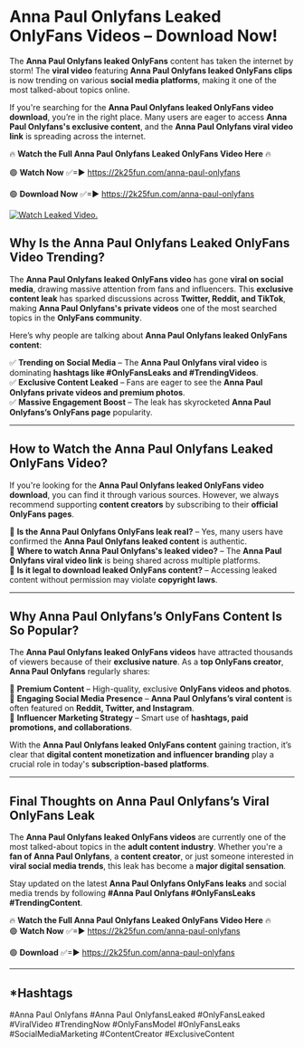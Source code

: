 # Anna Paul Onlyfans Leaked OnlyFans Videos – Download Now!

The **Anna Paul Onlyfans leaked OnlyFans** content has taken the internet by storm! The **viral video** featuring **Anna Paul Onlyfans leaked OnlyFans clips** is now trending on various **social media platforms**, making it one of the most talked-about topics online.  

If you're searching for the **Anna Paul Onlyfans leaked OnlyFans video download**, you’re in the right place. Many users are eager to access **Anna Paul Onlyfans's exclusive content**, and the **Anna Paul Onlyfans viral video link** is spreading across the internet.  

🔥 **Watch the Full Anna Paul Onlyfans Leaked OnlyFans Video Here** 🔥  

🟢 **Watch Now** ✅=► https://2k25fun.com/anna-paul-onlyfans

🟢 **Download Now** ✅=► https://2k25fun.com/anna-paul-onlyfans

[![Watch Leaked Video.](https://miro.medium.com/v2/resize:fit:828/format:webp/1*cilzJN44JGOrTw9NJCrNHA.gif "Watch Leaked Video")](https://2k25fun.com/anna-paul-onlyfans)

## **Why Is the Anna Paul Onlyfans Leaked OnlyFans Video Trending?**  

The **Anna Paul Onlyfans leaked OnlyFans video** has gone **viral on social media**, drawing massive attention from fans and influencers. This **exclusive content leak** has sparked discussions across **Twitter, Reddit, and TikTok**, making **Anna Paul Onlyfans's private videos** one of the most searched topics in the **OnlyFans community**.  

Here’s why people are talking about **Anna Paul Onlyfans leaked OnlyFans content**:  

✅ **Trending on Social Media** – The **Anna Paul Onlyfans viral video** is dominating **hashtags like #OnlyFansLeaks and #TrendingVideos**.  
✅ **Exclusive Content Leaked** – Fans are eager to see the **Anna Paul Onlyfans private videos and premium photos**.  
✅ **Massive Engagement Boost** – The leak has skyrocketed **Anna Paul Onlyfans’s OnlyFans page** popularity.  

---

## **How to Watch the Anna Paul Onlyfans Leaked OnlyFans Video?**  

If you're looking for the **Anna Paul Onlyfans leaked OnlyFans video download**, you can find it through various sources. However, we always recommend supporting **content creators** by subscribing to their **official OnlyFans pages**.  

🔹 **Is the Anna Paul Onlyfans OnlyFans leak real?** – Yes, many users have confirmed the **Anna Paul Onlyfans leaked content** is authentic.  
🔹 **Where to watch Anna Paul Onlyfans's leaked video?** – The **Anna Paul Onlyfans viral video link** is being shared across multiple platforms.  
🔹 **Is it legal to download leaked OnlyFans content?** – Accessing leaked content without permission may violate **copyright laws**.  

---

## **Why Anna Paul Onlyfans’s OnlyFans Content Is So Popular?**  

The **Anna Paul Onlyfans leaked OnlyFans videos** have attracted thousands of viewers because of their **exclusive nature**. As a **top OnlyFans creator**, **Anna Paul Onlyfans** regularly shares:  

📌 **Premium Content** – High-quality, exclusive **OnlyFans videos and photos**.  
📌 **Engaging Social Media Presence** – **Anna Paul Onlyfans’s viral content** is often featured on **Reddit, Twitter, and Instagram**.  
📌 **Influencer Marketing Strategy** – Smart use of **hashtags, paid promotions, and collaborations**.  

With the **Anna Paul Onlyfans leaked OnlyFans content** gaining traction, it’s clear that **digital content monetization and influencer branding** play a crucial role in today's **subscription-based platforms**.  

---

## **Final Thoughts on Anna Paul Onlyfans’s Viral OnlyFans Leak**  

The **Anna Paul Onlyfans leaked OnlyFans videos** are currently one of the most talked-about topics in the **adult content industry**. Whether you're a **fan of Anna Paul Onlyfans**, a **content creator**, or just someone interested in **viral social media trends**, this leak has become a **major digital sensation**.  

Stay updated on the latest **Anna Paul Onlyfans OnlyFans leaks** and social media trends by following **#Anna Paul Onlyfans #OnlyFansLeaks #TrendingContent**.  

🔥 **Watch the Full Anna Paul Onlyfans Leaked OnlyFans Video Here** 🔥  
🟢 **Watch Now** ✅=► https://2k25fun.com/anna-paul-onlyfans

🟢 **Download** ✅=► https://2k25fun.com/anna-paul-onlyfans

---

## *Hashtags
#Anna Paul Onlyfans #Anna Paul OnlyfansLeaked #OnlyFansLeaked #ViralVideo #TrendingNow #OnlyFansModel #OnlyFansLeaks #SocialMediaMarketing #ContentCreator #ExclusiveContent  